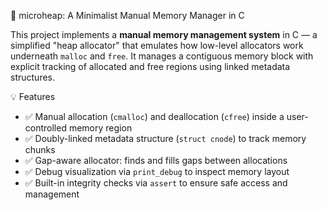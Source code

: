 🧬 microheap: A Minimalist Manual Memory Manager in C

This project implements a **manual memory management system** in C — a simplified "heap allocator" that emulates how low-level allocators work underneath `malloc` and `free`. It manages a contiguous memory block with explicit tracking of allocated and free regions using linked metadata structures.

 💡 Features

- ✅ Manual allocation (`cmalloc`) and deallocation (`cfree`) inside a user-controlled memory region  
- ✅ Doubly-linked metadata structure (`struct cnode`) to track memory chunks  
- ✅ Gap-aware allocator: finds and fills gaps between allocations  
- ✅ Debug visualization via `print_debug` to inspect memory layout  
- ✅ Built-in integrity checks via `assert` to ensure safe access and management
